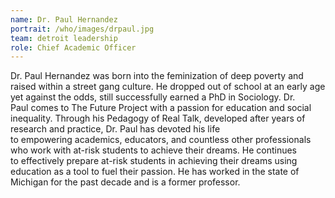 ```yaml
---
name: Dr. Paul Hernandez
portrait: /who/images/drpaul.jpg
team: detroit leadership
role: Chief Academic Officer
---
```


Dr. Paul Hernandez was born into the feminization of deep poverty and raised within a street gang culture. He dropped out of school at an early age yet against the odds, still successfully earned a PhD in Sociology. Dr. Paul comes to The Future Project with a passion for education and social inequality. Through his Pedagogy of Real Talk, developed after years of research and practice, Dr. Paul has devoted his life to empowering academics, educators, and countless other professionals who work with at-risk students to achieve their dreams. He continues to effectively prepare at-risk students in achieving their dreams using education as a tool to fuel their passion. He has worked in the state of Michigan for the past decade and is a former professor.
